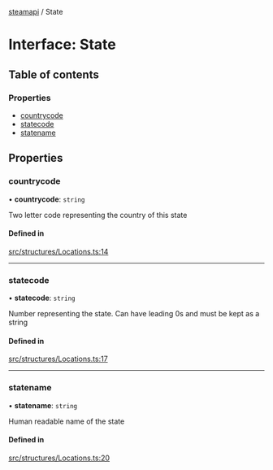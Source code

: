 [steamapi](../README.md) / State

# Interface: State

## Table of contents

### Properties

- [countrycode](State.md#countrycode)
- [statecode](State.md#statecode)
- [statename](State.md#statename)

## Properties

### countrycode

• **countrycode**: `string`

Two letter code representing the country of this state

#### Defined in

[src/structures/Locations.ts:14](https://github.com/xDimGG/node-steamapi/blob/b7dfdb7/src/structures/Locations.ts#L14)

___

### statecode

• **statecode**: `string`

Number representing the state. Can have leading 0s and must be kept as a string

#### Defined in

[src/structures/Locations.ts:17](https://github.com/xDimGG/node-steamapi/blob/b7dfdb7/src/structures/Locations.ts#L17)

___

### statename

• **statename**: `string`

Human readable name of the state

#### Defined in

[src/structures/Locations.ts:20](https://github.com/xDimGG/node-steamapi/blob/b7dfdb7/src/structures/Locations.ts#L20)

